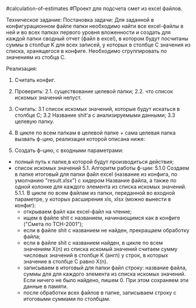 #сalculation-of-estimates
#Проект для подсчета смет из excel файлов.

Техническое задание:
Постановка задачи:
Для заданной в конфигурационном файле папки необходимо найти все excel-файлы в ней и во всех 
папках первого уровня вложенности и создать для каждой папки сводный отчет (файл в excel), 
в котором будут посчитаны суммы в столбце K для всех записей, у которых в столбце C значения из списка, хранящегося в конфиге.
Необходимо сгруппировать по значениям из стобца C.

Реализация:
1. Считать конфиг.
2. Проверить:
  2.1. существование целевой папки;
  2.2. что список искомых значений непуст.
3. Считать:
  3.1 список искомых значений, которые будут искаться в столбце C;
  3.2 Название shit'а с анализируемыми данными;
  3.3 целевую папку.

4. В цикле по всем папкам в целевой папке + сама целевая папка вызвать ф-цию, реализация которой описана ниже:
5. Создать ф-цию, с входными параметрами: 
  - полный путь к папке,в которой будут производиться действия;
  - список искомых значений
  5.1. Алгоритм работы ф-ции:
    5.1.0 Создаем в папке итоговый для папки файл excel (название из конфига, по умолчанию "result.xlsx") с хидером
      Название файла, а также по одной колонке для каждого элемента из списка искомых значений.
    5.1.1. В цикле по всем файлам из папки, переданной во входной параметре, у которых расширения xls, xlsx 
      (можно вынести в конфиг):
      - открываем файл как excel-файл на чтение;
      - ищем в файле shit с названием, начинающимся как в конфиге ("Смета по ТСН-2001");
      - если в файле shit с названием не найден, прекращаем обработку файла;
      - если в файле shit с названием найден, в цикле по всем значениям X(n) из списка искомый значений 
        считаем сумму числовых значений в столбце K (англ) у строк, в которых значение в столбце C равно X(n).
      - записываем в итоговый для папки файл строку: название файла, суммы для для каждого элемента из списка искомых значений. 
        Если ничего не было найдено, пишем 0. При этом сохраняем эти данные в памяти.
      - после обработки всех файлов в папке, записываем строку с  итоговыми суммами по столбцам.



